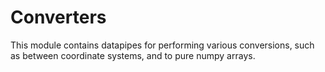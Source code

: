 # Converters

This module contains datapipes for performing various
conversions, such as between coordinate systems, and to
pure numpy arrays.